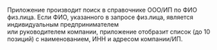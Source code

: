 Приложение производит поиск в справочнике ООО/ИП по ФИО физ.лица.
Если ФИО, указанного в запросе физ.лица, является индивидуальным предпринимателем  
или руководителем компании, приложение отобразит список (до 10 позиций) с наименованием, ИНН и адресом компании/ИП.
